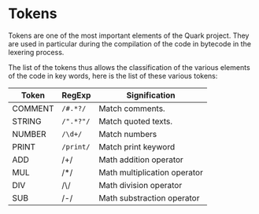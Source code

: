# Tokens

Tokens are one of the most important elements of the Quark project. They are used in particular during the compilation of the code in bytecode in the lexering process.

The list of the tokens thus allows the classification of the various elements of the code in key words, here is the list of these various tokens:

| Token | RegExp | Signification |
|--|--|--|
| COMMENT | `/#.*?/` | Match comments. |
| STRING | `/".*?"/` | Match quoted texts. |
| NUMBER | `/\d+/` | Match numbers |
| PRINT | `/print/` | Match print keyword |
| ADD | /\+/ | Math addition operator |
| MUL | /\*/ | Math multiplication operator |
| DIV | /\\/ | Math division operator |
| SUB | /-/ | Math substraction operator |
